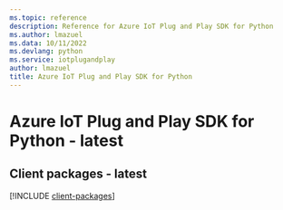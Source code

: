 ```yaml
---
ms.topic: reference
description: Reference for Azure IoT Plug and Play SDK for Python
ms.author: lmazuel
ms.data: 10/11/2022
ms.devlang: python
ms.service: iotplugandplay
author: lmazuel
title: Azure IoT Plug and Play SDK for Python
---
```

# Azure IoT Plug and Play SDK for Python - latest

## Client packages - latest
[!INCLUDE [client-packages](iot-plug-and-play-client-index.md)]